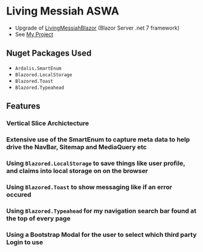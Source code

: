 # Living Messiah ASWA
- Upgrade of [LivingMessiahBlazor](https://github.com/livingmessiah/LivingMessiahBlazor) (Blazor Server .net 7 framework)
- See [My Project](https://github.com/orgs/livingmessiah/projects/6/views/1)



## Nuget Packages Used
- `Ardalis.SmartEnum`
- `Blazored.LocalStorage`
- `Blazored.Toast`
- `Blazored.Typeahead`

## Features

### Vertical Slice Archictecture

### Extensive use of the SmartEnum to capture meta data to help drive the NavBar, Sitemap and MediaQuery etc

### Using `Blazored.LocalStorage` to save things like user profile, and claims into local storage on on the browser

### Using `Blazored.Toast` to show messaging like if an error occured

### Using `Blazored.Typeahead` for my navigation search bar found at the top of every page

### Using a Bootstrap Modal for the user to select which third party Login to use

